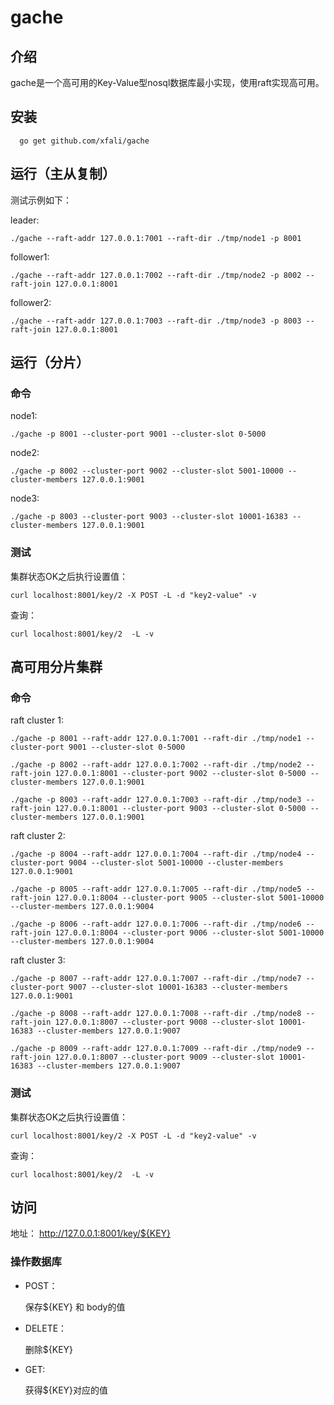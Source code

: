 # gache

## 介绍 

  gache是一个高可用的Key-Value型nosql数据库最小实现，使用raft实现高可用。

## 安装

```
  go get github.com/xfali/gache
```

## 运行（主从复制）

测试示例如下：

leader:
```
./gache --raft-addr 127.0.0.1:7001 --raft-dir ./tmp/node1 -p 8001
```

follower1:
```
./gache --raft-addr 127.0.0.1:7002 --raft-dir ./tmp/node2 -p 8002 --raft-join 127.0.0.1:8001
```

follower2:
```
./gache --raft-addr 127.0.0.1:7003 --raft-dir ./tmp/node3 -p 8003 --raft-join 127.0.0.1:8001
```

## 运行（分片）

### 命令
node1:
```
./gache -p 8001 --cluster-port 9001 --cluster-slot 0-5000
```

node2:
```
./gache -p 8002 --cluster-port 9002 --cluster-slot 5001-10000 --cluster-members 127.0.0.1:9001
```

node3:
```
./gache -p 8003 --cluster-port 9003 --cluster-slot 10001-16383 --cluster-members 127.0.0.1:9001
```

### 测试

集群状态OK之后执行设置值：
```
curl localhost:8001/key/2 -X POST -L -d "key2-value" -v
```
查询：
```
curl localhost:8001/key/2  -L -v
```

## 高可用分片集群

### 命令
raft cluster 1:
```
./gache -p 8001 --raft-addr 127.0.0.1:7001 --raft-dir ./tmp/node1 --cluster-port 9001 --cluster-slot 0-5000
```
```
./gache -p 8002 --raft-addr 127.0.0.1:7002 --raft-dir ./tmp/node2 --raft-join 127.0.0.1:8001 --cluster-port 9002 --cluster-slot 0-5000 --cluster-members 127.0.0.1:9001
```
```
./gache -p 8003 --raft-addr 127.0.0.1:7003 --raft-dir ./tmp/node3 --raft-join 127.0.0.1:8001 --cluster-port 9003 --cluster-slot 0-5000 --cluster-members 127.0.0.1:9001
```

raft cluster 2:
```
./gache -p 8004 --raft-addr 127.0.0.1:7004 --raft-dir ./tmp/node4 --cluster-port 9004 --cluster-slot 5001-10000 --cluster-members 127.0.0.1:9001
```
```
./gache -p 8005 --raft-addr 127.0.0.1:7005 --raft-dir ./tmp/node5 --raft-join 127.0.0.1:8004 --cluster-port 9005 --cluster-slot 5001-10000 --cluster-members 127.0.0.1:9004
```
```
./gache -p 8006 --raft-addr 127.0.0.1:7006 --raft-dir ./tmp/node6 --raft-join 127.0.0.1:8004 --cluster-port 9006 --cluster-slot 5001-10000 --cluster-members 127.0.0.1:9004
```
raft cluster 3:
```
./gache -p 8007 --raft-addr 127.0.0.1:7007 --raft-dir ./tmp/node7 --cluster-port 9007 --cluster-slot 10001-16383 --cluster-members 127.0.0.1:9001
```
```
./gache -p 8008 --raft-addr 127.0.0.1:7008 --raft-dir ./tmp/node8 --raft-join 127.0.0.1:8007 --cluster-port 9008 --cluster-slot 10001-16383 --cluster-members 127.0.0.1:9007
```
```
./gache -p 8009 --raft-addr 127.0.0.1:7009 --raft-dir ./tmp/node9 --raft-join 127.0.0.1:8007 --cluster-port 9009 --cluster-slot 10001-16383 --cluster-members 127.0.0.1:9007
```

### 测试

集群状态OK之后执行设置值：
```
curl localhost:8001/key/2 -X POST -L -d "key2-value" -v
```
查询：
```
curl localhost:8001/key/2  -L -v
```

## 访问

地址：
http://127.0.0.1:8001/key/${KEY}

### 操作数据库

* POST：

   保存${KEY} 和 body的值
   
* DELETE：

   删除${KEY}
   
* GET:
  
   获得${KEY}对应的值
